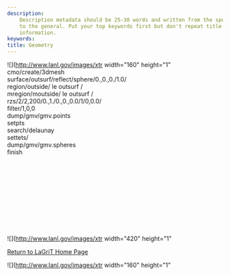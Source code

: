 ```yaml
---
description: 
    Description metadata should be 25-30 words and written from the specific
    to the general. Put your top keywords first but don't repeat title
    information.
keywords:  
title: Geometry
---
```




![](http://www.lanl.gov/images/xtr width="160"
height="1"
cmo/create/3dmesh\
surface/outsurf/reflect/sphere/0.,0.,0./1.0/\
region/outside/ le outsurf /\
mregion/moutside/ le outsurf /\
rzs/2/2,200/0.,1./0.,0.,0.0/1/0,0.0/\
filter/1,0,0\
dump/gmv/gmv.points\
setpts\
search/delaunay\
settets/\
dump/gmv/gmv.spheres\
finish

 
=

 

 

 

![](http://www.lanl.gov/images/xtr width="420"
height="1"

[Return to LaGriT Home Page](index.shtml)

![](http://www.lanl.gov/images/xtr width="160"
height="1"


